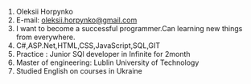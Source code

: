 1. Oleksii Horpynko
2. E-mail: oleksii.horpynko@gmail.com
3. I want to become a successful programmer.Can learning new things from everywhere.
4. C#,ASP.Net,HTML,CSS,JavaScript,SQL,GIT
5. Practice : Junior SQl developer in Infinite for 2month
6. Master of engineering: Lublin University of Technology
7. Studied English on courses in Ukraine
